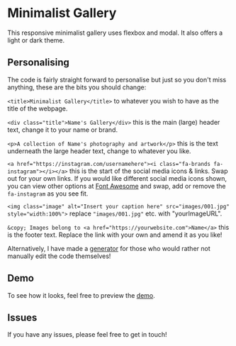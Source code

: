# Minimalist Gallery
This responsive minimalist gallery uses flexbox and modal. It also offers a light or dark theme. 

## Personalising
The code is fairly straight forward to personalise but just so you don't miss anything, these are the bits you should change:

`<title>Minimalist Gallery</title>` to whatever you wish to have as the title of the webpage.

`<div class="title">Name's Gallery</div>` this is the main (large) header text, change it to your name or brand.

`<p>A collection of Name's photography and artwork</p>` this is the text underneath the large header text, change to whatever you like.

`<a href="https://instagram.com/usernamehere"><i class="fa-brands fa-instagram"></i></a>` this is the start of the social media icons & links. Swap out for your own links. If you would like different social media icons shown, you can view other options at [Font Awesome](https://fontawesome.com/icons) and swap, add or remove the `fa-instagram` as you see fit.

`<img class="image" alt="Insert your caption here" src="images/001.jpg" style="width:100%">` replace `"images/001.jpg"` etc. with "yourImageURL".

`&copy; Images belong to <a href="https://yourwebsite.com">Name</a>` this is the footer text. Replace the link with your own and amend it as you like!

Alternatively, I have made a [generator](https://coreycaird.com/generators/minimalist-gallery/) for those who would rather not manually edit the code themselves!

## Demo
To see how it looks, feel free to preview the [demo](https://coreycaird.com/minimalist-gallery/).

## Issues
If you have any issues, please feel free to get in touch! 
